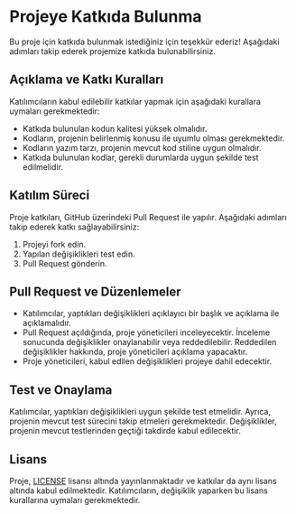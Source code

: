 # Projeye Katkıda Bulunma

Bu proje için katkıda bulunmak istediğiniz için teşekkür ederiz! Aşağıdaki adımları takip ederek projemize katkıda bulunabilirsiniz.

## Açıklama ve Katkı Kuralları

Katılımcıların kabul edilebilir katkılar yapmak için aşağıdaki kurallara uymaları gerekmektedir:

- Katkıda bulunulan kodun kalitesi yüksek olmalıdır.
- Kodların, projenin belirlenmiş konusu ile uyumlu olması gerekmektedir.
- Kodların yazım tarzı, projenin mevcut kod stiline uygun olmalıdır.
- Katkıda bulunulan kodlar, gerekli durumlarda uygun şekilde test edilmelidir.

## Katılım Süreci

Proje katkıları, GitHub üzerindeki Pull Request ile yapılır. Aşağıdaki adımları takip ederek katkı sağlayabilirsiniz:

1. Projeyi fork edin.
2. Yapılan değişiklikleri test edin.
3. Pull Request gönderin.

## Pull Request ve Düzenlemeler

- Katılımcılar, yaptıkları değişiklikleri açıklayıcı bir başlık ve açıklama ile açıklamalıdır.
- Pull Request açıldığında, proje yöneticileri inceleyecektir. İnceleme sonucunda değişiklikler onaylanabilir veya reddedilebilir. Reddedilen değişiklikler hakkında, proje yöneticileri açıklama yapacaktır.
- Proje yöneticileri, kabul edilen değişiklikleri projeye dahil edecektir.

## Test ve Onaylama

Katılımcılar, yaptıkları değişiklikleri uygun şekilde test etmelidir. Ayrıca, projenin mevcut test sürecini takip etmeleri gerekmektedir. Değişiklikler, projenin mevcut testlerinden geçtiği takdirde kabul edilecektir.

## Lisans

Proje, [LICENSE](LICENSE.md) lisansı altında yayınlanmaktadır ve katkılar da aynı lisans altında kabul edilmektedir. Katılımcıların, değişiklik yaparken bu lisans kurallarına uymaları gerekmektedir.